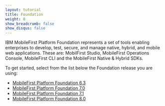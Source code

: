 ```yaml
---
layout: tutorial
title: Foundation
weight: 0
show_breadcrumb: false
show_disqus: false
---
```

IBM MobileFirst Platform Foundation represents a set of tools enabling enterprises to develop, test, secure, and manage native, hybrid, and mobile web applications. These are: MobilFirst Studio, MobileFirst Operations Console, MobileFirst CLI and the MobileFirst Native &amp; Hybrid SDKs.

To get started, select from the list below the Foundation release you are using:

* [MobileFirst Platform Foundation 6.3]({{site.baseurl}}/tutorials/en/foundation/6.3/all-tutorials)
* [MobileFirst Platform Foundation 7.0]({{site.baseurl}}/tutorials/en/foundation/7.0/all-tutorials)
* [MobileFirst Platform Foundation 7.1]({{site.baseurl}}/tutorials/en/foundation/7.1/all-tutorials)
* [MobileFirst Platform Foundation 8.0]({{site.baseurl}}/tutorials/en/foundation/8.0/all-tutorials)
